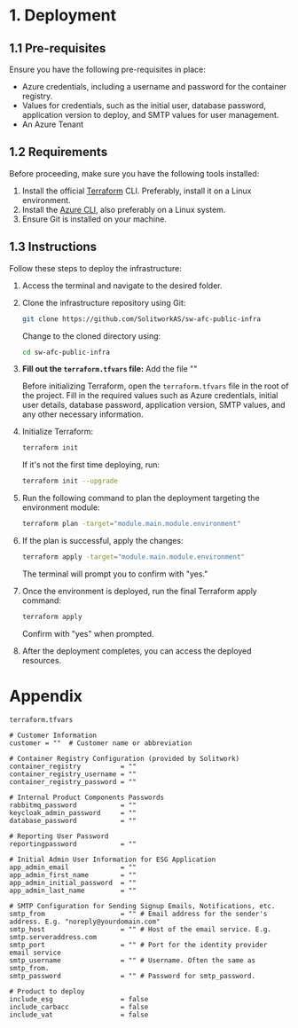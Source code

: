 # 1. Deployment

## 1.1 Pre-requisites

Ensure you have the following pre-requisites in place:

- Azure credentials, including a username and password for the container registry.
- Values for credentials, such as the initial user, database password, application version to deploy, and SMTP values for user management.
- An Azure Tenant

## 1.2 Requirements

Before proceeding, make sure you have the following tools installed:

1. Install the official [Terraform](https://www.terraform.io/) CLI. Preferably, install it on a Linux environment.
2. Install the [Azure CLI](https://learn.microsoft.com/en-us/cli/azure/install-azure-cli), also preferably on a Linux system.
3. Ensure Git is installed on your machine.

## 1.3 Instructions

Follow these steps to deploy the infrastructure:

1. Access the terminal and navigate to the desired folder.

2. Clone the infrastructure repository using Git:

    ```bash
    git clone https://github.com/SolitworkAS/sw-afc-public-infra
    ```

    Change to the cloned directory using:

    ```bash
    cd sw-afc-public-infra
    ```

3. **Fill out the `terraform.tfvars` file:**
   Add the file ""

   Before initializing Terraform, open the `terraform.tfvars` file in the root of the project. Fill in the required values such as Azure credentials, initial user details, database password, application version, SMTP values, and any other necessary information.

4. Initialize Terraform:

    ```bash
    terraform init
    ```

    If it's not the first time deploying, run:

    ```bash
    terraform init --upgrade
    ```

5. Run the following command to plan the deployment targeting the environment module:

    ```bash
    terraform plan -target="module.main.module.environment"
    ```

6. If the plan is successful, apply the changes:

    ```bash
    terraform apply -target="module.main.module.environment"
    ```

    The terminal will prompt you to confirm with "yes."

7. Once the environment is deployed, run the final Terraform apply command:

    ```bash
    terraform apply
    ```

    Confirm with "yes" when prompted.

8. After the deployment completes, you can access the deployed resources.

# Appendix

`terraform.tfvars`
```hcl
# Customer Information
customer = ""  # Customer name or abbreviation

# Container Registry Configuration (provided by Solitwork)
container_registry          = ""
container_registry_username = ""
container_registry_password = ""

# Internal Product Components Passwords
rabbitmq_password           = ""
keycloak_admin_password     = ""
database_password           = ""

# Reporting User Password
reportingpassword           = ""

# Initial Admin User Information for ESG Application
app_admin_email             = ""
app_admin_first_name        = ""
app_admin_initial_password  = ""
app_admin_last_name         = ""

# SMTP Configuration for Sending Signup Emails, Notifications, etc.
smtp_from                   = "" # Email address for the sender's address. E.g. "noreply@yourdomain.com"
smtp_host                   = "" # Host of the email service. E.g. smtp.serveraddress.com
smtp_port                   = "" # Port for the identity provider email service
smtp_username               = "" # Username. Often the same as smtp_from.
smtp_password               = "" # Password for smtp_password. 

# Product to deploy
include_esg                 = false
include_carbacc             = false
include_vat                 = false
```